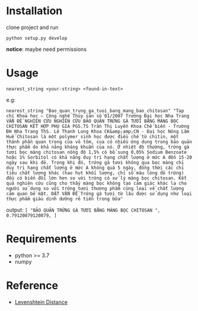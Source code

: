 # Installation

clone project and run

```shell
python setup.py develop
```
**notice**: maybe need permissions

# Usage

```shell
nearest_string <your-string> <found-in-text>
```

e.g: 
```
nearest_string "Bao_quan_trung_ga_tuoi_bang_mang_bao_chitosan" "Tạp chí Khoa học – Công nghệ Thủy sản số 01/2007 Trường Đại học Nha Trang VẤN ĐỀ NGHIÊN CỨU NGHIÊN CỨU BẢO QUẢN TRỨNG GÀ TƯƠI BẰNG MÀNG BỌC CHITOSAN KẾT HỢP PHỤ GIA PGS.TS Trần Thị Luyến Khoa Chế biến - Trường ĐH Nha Trang ThS. Lê Thanh Long Khoa CK&amp;amp;CN - Đại học Nông Lâm Huế Chitosan là một polymer sinh học được điều chế từ chitin, một thành phần quan trọng của vỏ tôm, cua có nhiều ứng dụng trong bảo quản thực phẩm do khả năng kháng khuẩn của nó. Ở nhiệt độ thường, trứng gà tươi bọc màng chitosan nồng độ 1,5% có bổ sung 0,05% Sodium Benzoate hoặc 1% Sorbitol có khả năng duy trì hạng chất lượng ở mức A đến 15-20 ngày sau khi đẻ. Trong khi đó, trứng gà tươi không qua bọc màng chỉ duy trì hạng chất lượng ở mức A không quá 5 ngày, đồng thời các chỉ tiêu chất lượng khác (hao hụt khối lượng, chỉ số màu lòng đỏ trứng) đều có biến đổi lớn hơn so với trứng có xử lý màng bọc chitosan. Kết quả nghiên cứu cũng cho thấy màng bọc không tạo cảm giác khác lạ cho người sử dụng so với trứng tươi thương phẩm cùng loại về chất lượng cảm quan bề mặt. ĐẶT VẤN ĐỀ Trứng gà tươi từ lâu được sử dụng như loại thực phẩm giàu dinh dưỡng rẻ tiền trong bữa"
```
output:
`
[
     "BẢO QUẢN TRỨNG GÀ TƯƠI BẰNG MÀNG BỌC CHITOSAN ",
     0.79120879120879,
   ]
`

# Requirements
- python >= 3.7
- numpy

# Reference

- [Levenshtein Distance](https://www.datacamp.com/community/tutorials/fuzzy-string-python)
